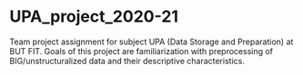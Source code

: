 # UPA_project_2020-21
Team project assignment for subject UPA (Data Storage and Preparation) at BUT FIT. Goals of this project are familiarization with preprocessing of BIG/unstructuralized data and their descriptive characteristics.
